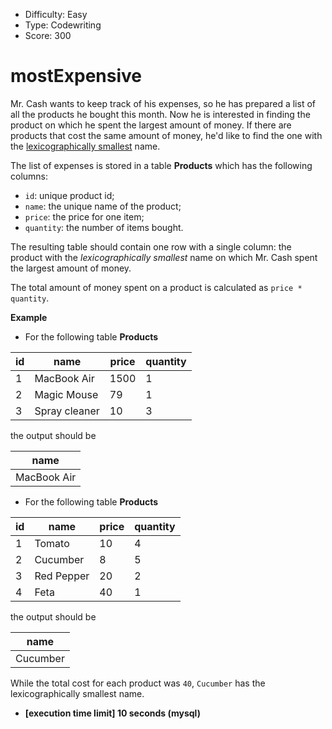 - Difficulty: Easy
- Type: Codewriting
- Score: 300

# mostExpensive
Mr. Cash wants to keep track of his expenses, so he has prepared a list of all the products he bought this month. Now he is interested in finding the product on which he spent the largest amount of money. If there are products that cost the same amount of money, he'd like to find the one with the [lexicographically smallest](https://en.wikipedia.org/wiki/Lexicographical_order) name.

The list of expenses is stored in a table **Products** which has the following columns:

- `id`: unique product id;
- `name`: the unique name of the product;
- `price`: the price for one item;
- `quantity`: the number of items bought.

The resulting table should contain one row with a single column: the product with the *lexicographically smallest* name on which Mr. Cash spent the largest amount of money.

The total amount of money spent on a product is calculated as `price * quantity`.

**Example**

- For the following table **Products**

| id   | name          | price | quantity |
| ---- | ------------- | ----- | -------- |
| 1    | MacBook Air   | 1500  | 1        |
| 2    | Magic Mouse   | 79    | 1        |
| 3    | Spray cleaner | 10    | 3        |

the output should be

| name        |
| ----------- |
| MacBook Air |

- For the following table **Products**

| id   | name       | price | quantity |
| ---- | ---------- | ----- | -------- |
| 1    | Tomato     | 10    | 4        |
| 2    | Cucumber   | 8     | 5        |
| 3    | Red Pepper | 20    | 2        |
| 4    | Feta       | 40    | 1        |

the output should be

| name     |
| -------- |
| Cucumber |

While the total cost for each product was `40`, `Cucumber` has the lexicographically smallest name.

- **[execution time limit] 10 seconds (mysql)**